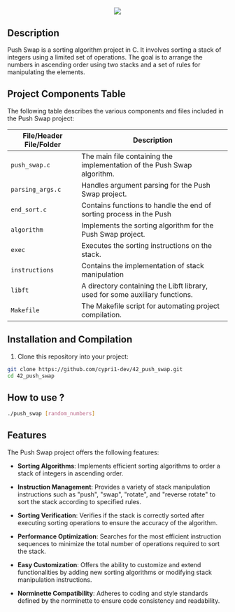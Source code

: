 ##
<h1 align="center"> <img src="https://raw.githubusercontent.com/ayogun/42-project-badges/main/covers/cover-push_swap-bonus.png" </h1>
  
## Description
Push Swap is a sorting algorithm project in C. It involves sorting a stack of integers using a limited set of operations. The goal is to arrange the numbers in ascending order using two stacks and a set of rules for manipulating the elements.

## Project Components Table
The following table describes the various components and files included in the Push Swap project:

| File/Header File/Folder     | Description                                                                                         |
|----------------------|-----------------------------------------------------------------------------------------------------|
| `push_swap.c`        | The main file containing the implementation of the Push Swap algorithm.                            |
| `parsing_args.c`     | Handles argument parsing for the Push Swap project.    |
| `end_sort.c`         | Contains functions to handle the end of sorting process in the Push |
| `algorithm`          | Implements the sorting algorithm for the Push Swap project. |
| `exec`               | Executes the sorting instructions on the stack. |
| `instructions`       | Contains the implementation of stack manipulation |
| `libft`              | A directory containing the Libft library, used for some auxiliary functions.                        |
| `Makefile`           | The Makefile script for automating project compilation.                                            |

## Installation and Compilation
1. Clone this repository into your project:
```bash
git clone https://github.com/cypri1-dev/42_push_swap.git
cd 42_push_swap
```

## How to use ?
```bash
./push_swap [random_numbers]
```

## Features
The Push Swap project offers the following features:

- **Sorting Algorithms**: Implements efficient sorting algorithms to order a stack of integers in ascending order.

- **Instruction Management**: Provides a variety of stack manipulation instructions such as "push", "swap", "rotate", and "reverse rotate" to sort the stack according to specified rules.

- **Sorting Verification**: Verifies if the stack is correctly sorted after executing sorting operations to ensure the accuracy of the algorithm.

- **Performance Optimization**: Searches for the most efficient instruction sequences to minimize the total number of operations required to sort the stack.

- **Easy Customization**: Offers the ability to customize and extend functionalities by adding new sorting algorithms or modifying stack manipulation instructions.

- **Norminette Compatibility**: Adheres to coding and style standards defined by the norminette to ensure code consistency and readability.
